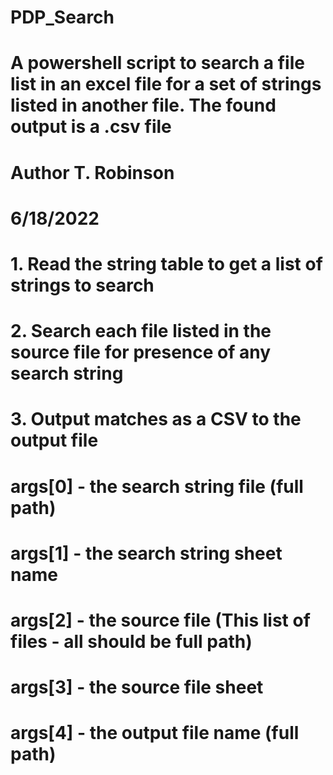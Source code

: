# PDP_Search
# A powershell script to search a file list in an excel file for a set of strings listed in another file.  The found output is a .csv file
#
# Author T. Robinson
# 6/18/2022
#
# 1. Read the string table to get a list of strings to search
# 2. Search each file listed in the source file for presence of any search string
# 3. Output matches as a CSV to the output file
#
# args[0] - the search string file (full path)
# args[1] - the search string sheet name 
# args[2] - the source file (This list of files - all should be full path)
# args[3] - the source file sheet
# args[4] - the output file name (full path)
